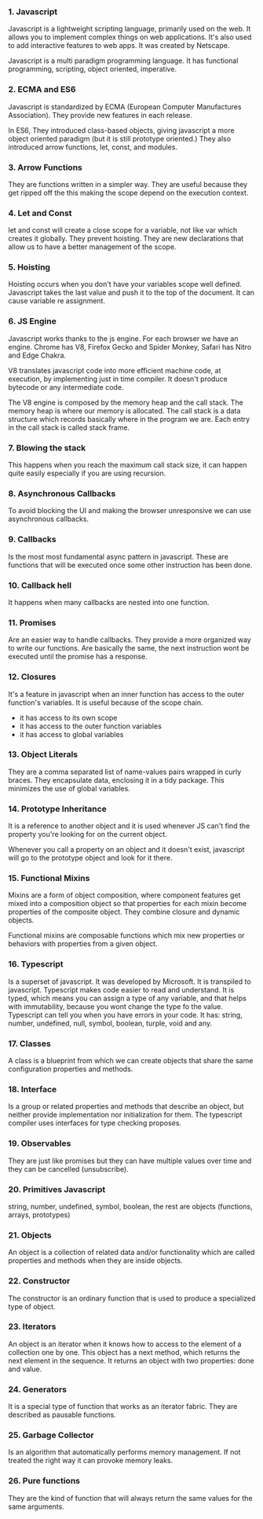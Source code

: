 
### 1. Javascript

Javascript is a lightweight scripting language, primarily used on the web. It allows you to implement complex things on web applications. It's also used to add interactive features to web apps. It was created by Netscape. 

Javascript is a multi paradigm programming language. It has functional programming, scripting, object oriented, imperative.

### 2. ECMA and ES6

Javascript is standardized by ECMA (European Computer Manufactures Association). They provide new features in each release.

In ES6, They introduced class-based objects, giving javascript a more object oriented paradigm (but it is still prototype oriented.) They also introduced arrow functions, let, const, and modules.

### 3. Arrow Functions

They are functions written in a simpler way. They are useful because they get ripped off the this making the scope depend on the execution context.

### 4. Let and Const

let and const will create a close scope for a variable, not like var which creates it globally. They prevent hoisting. They are new declarations that allow us to have a better management of the scope.

### 5. Hoisting

Hoisting occurs when you don't have your variables scope well defined. Javascript takes the last value and push it to the top of the document. It can cause variable re assignment.

### 6. JS Engine

Javascript works thanks to the js engine. For each browser we have an engine. Chrome has V8, Firefox Gecko and Spider Monkey, Safari has Nitro and Edge Chakra.

V8 translates javascript code into more efficient machine code, at execution, by implementing just in time compiler. It doesn't produce bytecode or any intermediate code.

The V8 engine is composed by the memory heap and the call stack. The memory heap is where our memory is allocated. The call stack is a data structure which records basically where in the program we are. Each entry in the call stack is called stack frame.

### 7. Blowing the stack

This happens when you reach the maximum call stack size, it can happen quite easily especially if you are using recursion.

### 8. Asynchronous Callbacks

To avoid blocking the UI and making the browser unresponsive we can use asynchronous callbacks.

### 9. Callbacks

Is the most most fundamental async pattern in javascript. These are functions that will be executed once some other instruction has been done.

### 10. Callback hell

It happens when many callbacks are nested into one function.

### 11. Promises

Are an easier way to handle callbacks. They provide a more organized way to write our functions. Are basically the same, the next instruction wont be executed until the promise has a response.

### 12. Closures

It's a feature in javascript when an inner function has access to the outer function's variables. It is useful because of the scope chain.

- it has access to its own scope
- it has access to the outer function variables
- it has access to global variables

### 13. Object Literals

They are a comma separated list of name-values pairs wrapped in curly braces. They encapsulate data, enclosing it in a tidy package. This minimizes the use of global variables.

### 14. Prototype Inheritance

It is a reference to another object and it is used whenever JS can't find the property you're looking for on the current object.

Whenever you call a property on an object and it doesn't exist, javascript will go to the prototype object and look for it there.

### 15. Functional Mixins

Mixins are a form of object composition, where component features get mixed into a composition object so that properties for each mixin become properties of the composite object. They combine closure and dynamic objects.

Functional mixins are composable functions which mix new properties or behaviors with properties from a given object.

### 16. Typescript

Is a superset of javascript. It was developed by Microsoft. It is transpiled to javascript. Typescript makes code easier to read and understand. It is typed, which means you can assign a type of any variable, and that helps with immutability, because you wont change the type fo the value. Typescript can tell you when you have errors in your code. It has: string, number, undefined, null, symbol, boolean, turple, void and any.

### 17. Classes

A class is a blueprint from which we can create objects that share the same configuration properties and methods.

### 18. Interface

Is a group or related properties and methods that describe an object, but neither provide implementation nor initialization for them. The typescript compiler uses interfaces for type checking proposes.

### 19. Observables

They are just like promises but they can have multiple values over time and they can be cancelled (unsubscribe).

### 20. Primitives Javascript

string, number, undefined, symbol, boolean, the rest are objects (functions, arrays, prototypes)

### 21. Objects

An object is a collection of related data and/or functionality which are called properties and methods when they are inside objects.

### 22. Constructor

The constructor is an ordinary function that is used to produce a specialized type of object.

### 23. Iterators

An object is an iterator when it knows how to access to the element of a collection one by one. This object has a next method, which returns the next element in the sequence. It returns an object with two properties: done and value.

### 24. Generators

It is a special type of function that works as an iterator fabric. They are described as pausable functions.

### 25. Garbage Collector

Is an algorithm that automatically performs memory management. If not treated the right way it can provoke memory leaks.

### 26. Pure functions

They are the kind of function that will always return the same values for the same arguments.
